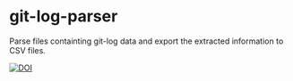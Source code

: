 # git-log-parser

Parse files containting git-log data and export the extracted information to CSV files.

[![DOI](https://zenodo.org/badge/94235400.svg)](https://zenodo.org/badge/latestdoi/94235400)
